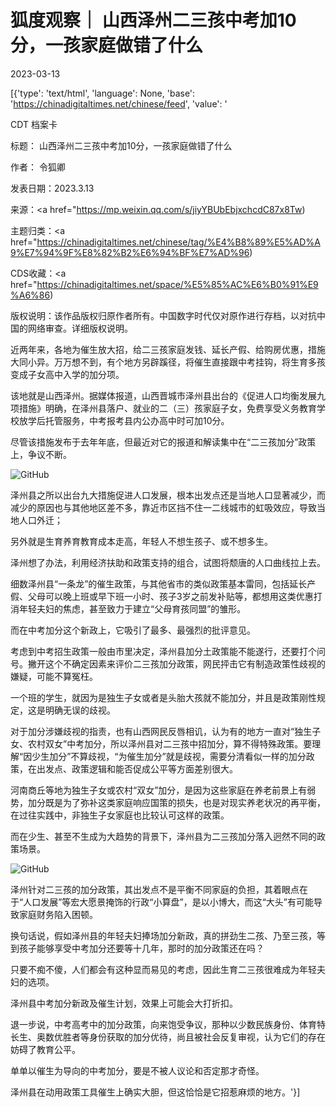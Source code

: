 # 狐度观察｜ 山西泽州二三孩中考加10分，一孩家庭做错了什么

2023-03-13

[{'type': 'text/html', 'language': None, 'base': 'https://chinadigitaltimes.net/chinese/feed', 'value': '

CDT 档案卡

标题： 山西泽州二三孩中考加10分，一孩家庭做错了什么

作者： 令狐卿

发表日期：2023.3.13

来源：<a href="https://mp.weixin.qq.com/s/jiyYBUbEbjxchcdC87x8Tw)

主题归类：<a href="https://chinadigitaltimes.net/chinese/tag/%E4%B8%89%E5%AD%A9%E7%94%9F%E8%82%B2%E6%94%BF%E7%AD%96)

CDS收藏：<a href="https://chinadigitaltimes.net/space/%E5%85%AC%E6%B0%91%E9%A6%86)

版权说明：该作品版权归原作者所有。中国数字时代仅对原作进行存档，以对抗中国的网络审查。详细版权说明。





近两年来，各地为催生放大招，给二三孩家庭发钱、延长产假、给购房优惠，措施大同小异。万万想不到，有个地方另辟蹊径，将催生直接跟中考挂钩，将生育多孩变成子女高中入学的加分项。

该地就是山西泽州。据媒体报道，山西晋城市泽州县出台的《促进人口均衡发展九项措施》明确，在泽州县落户、就业的二（三）孩家庭子女，免费享受义务教育学校放学后托管服务，中考报考县内公办高中时可加10分。

尽管该措施发布于去年年底，但最近对它的报道和解读集中在“二三孩加分”政策上，争议不断。

![GitHub](https://chinadigitaltimes.net/chinese/files/2023/03/IMG_6DD233796C19-1.jpeg)

泽州县之所以出台九大措施促进人口发展，根本出发点还是当地人口显著减少，而减少的原因也与其他地区差不多，靠近市区挡不住一二线城市的虹吸效应，导致当地人口外迁；

另外就是生育养育教育成本走高，年轻人不想生孩子、或不想多生。

泽州想了办法，利用经济扶助和政策支持的组合，试图将颓唐的人口曲线拉上去。

细数泽州县“一条龙”的催生政策，与其他省市的类似政策基本雷同，包括延长产假、父母可以晚上班或早下班一小时、孩子3岁之前发补贴等，都想用这类优惠打消年轻夫妇的焦虑，甚至致力于建立“父母育孩同盟”的雏形。

而在中考加分这个新政上，它吸引了最多、最强烈的批评意见。

考虑到中考招生政策一般由市里决定，泽州县加分土政策能不能遂行，还要打个问号。撇开这个不确定因素来评价二三孩加分政策，网民抨击它有制造政策性歧视的嫌疑，可能不算冤枉。

一个班的学生，就因为是独生子女或者是头胎大孩就不能加分，并且是政策刚性规定，这是明确无误的歧视。

对于加分涉嫌歧视的指责，也有山西网民反唇相讥，认为有的地方一直对“独生子女、农村双女”中考加分，所以泽州县对二三孩中招加分，算不得特殊政策。要理解“因少生加分”不算歧视，“为催生加分”就是歧视，需要分清看似一样的加分政策，在出发点、政策逻辑和能否促成公平等方面差别很大。

河南商丘等地为独生子女或农村“双女”加分，是因为这些家庭在养老前景上有弱势，加分既是为了弥补这类家庭响应国策的损失，也是对现实养老状况的再平衡，在过往实践中，非独生子女家庭也比较认可这样的政策。

而在少生、甚至不生成为大趋势的背景下，泽州县为二三孩加分落入迥然不同的政策场景。

![GitHub](https://chinadigitaltimes.net/chinese/files/2023/03/post-693774-640f2a94110f6.)

泽州针对二三孩的加分政策，其出发点不是平衡不同家庭的负担，其着眼点在于“人口发展”等宏大愿景掩饰的行政“小算盘”，是以小博大，而这“大头”有可能导致家庭财务陷入困顿。

换句话说，假如泽州县的年轻夫妇捧场加分新政，真的拼劲生二孩、乃至三孩，等到孩子能够享受中考加分还要等十几年，那时的加分政策还在吗？

只要不痴不傻，人们都会有这种显而易见的考虑，因此生育二三孩很难成为年轻夫妇的选项。

泽州县中考加分新政及催生计划，效果上可能会大打折扣。

退一步说，中考高考中的加分政策，向来饱受争议，那种以少数民族身份、体育特长生、奥数优胜者等身份获取的加分优待，尚且被社会反复审视，认为它们的存在妨碍了教育公平。

单单以催生为导向的中考加分，要是不被人议论和否定那才奇怪。

泽州县在动用政策工具催生上确实大胆，但这恰恰是它招惹麻烦的地方。'}]